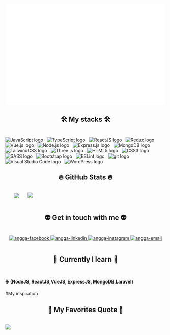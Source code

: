 <a href="#" target="_blank">
  <img src="images/angga.svg" width="1200" alt="" />
</a>

<h2 align="center">🛠 My stacks 🛠</h2>
<br>
<!-- https://simpleicons.org/ -->
<span><img src="https://img.shields.io/badge/JavaScript-282C34?logo=javascript&logoColor=F7DF1E" alt="JavaScript logo" title="JavaScript" height="25" /></span>
&nbsp;
<span><img src="https://img.shields.io/badge/TypeScript-282C34?logo=typescript&logoColor=3178C6" alt="TypeScript logo" title="TypeScript" height="25" /></span>
&nbsp;
<span><img src="https://img.shields.io/badge/ReactJS-282C34?logo=react&logoColor=61DAFB" alt="ReactJS logo" title="ReactJS" height="25" /></span>
&nbsp;
<span><img src="https://img.shields.io/badge/q-282C34?logo=redux&logoColor=764ABC" alt="Redux logo" title="Redux" height="25" /></span>
&nbsp;
<span><img src="https://img.shields.io/badge/Vue.js-282C34?logo=vue.js&logoColor=4FC08D" alt="Vue.js logo" title="Vue.js" height="25" /></span>
&nbsp;
<span><img src="https://img.shields.io/badge/Node.js-282C34?logo=node.js&logoColor=00F200" alt="Node.js logo" title="Node.js" height="25" /></span>
&nbsp;
<span><img src="https://img.shields.io/badge/Express-282C34?logo=express&logoColor=FFFFFF" alt="Express.js logo" title="Express.js" height="25" /></span>
&nbsp;
<span><img src="https://img.shields.io/badge/MongoDB-282C34?logo=mongodb&logoColor=47A248" alt="MongoDB logo" title="MongoDB" height="25" /></span>
&nbsp;
<span><img src="https://img.shields.io/badge/Tailwind%20CSS-282C34?logo=tailwind-css&logoColor=38B2AC" alt="TailwindCSS logo" title="TailwindCSS" height="25" /></span>
&nbsp;
<span><img src="https://img.shields.io/badge/Three.js-282C34?logo=three.js&logoColor=FFFFFF" alt="Three.js logo" title="Three.js" height="25" /></span>
&nbsp;
<span><img src="https://img.shields.io/badge/HTML5-282C34?logo=html5&logoColor=E34F26" alt="HTML5 logo" title="HTML5" height="25" /></span>
&nbsp;
<span><img src="https://img.shields.io/badge/CSS3-282C34?logo=css3&logoColor=1572B6" alt="CSS3 logo" title="CSS3" height="25" /></span>
&nbsp;
<span><img src="https://img.shields.io/badge/Sass-282C34?logo=sass&logoColor=CC6699" alt="SASS logo" title="SASS" height="25" /></span>
&nbsp;
<span><img src="https://img.shields.io/badge/Bootstrap-282C34?logo=bootstrap&logoColor=7952B3" alt="Bootstrap logo" title="Bootstrap" height="25" /></span>
&nbsp;
<span><img src="https://img.shields.io/badge/ESLint-282C34?logo=eslint&logoColor=4B32C3" alt="ESLint logo" title="ESLint" height="25" /></span>
&nbsp;
<span><img src="https://img.shields.io/badge/git-282C34?logo=git&logoColor=F05032" alt="git logo" title="git" height="25" /></span>
&nbsp;
<span><img src="https://img.shields.io/badge/VS%20Code-282C34?logo=visual-studio-code&logoColor=007ACC" alt="Visual Studio Code logo" title="Visual Studio Code" height="25" /></span>
&nbsp;
<span><img src="https://img.shields.io/badge/WordPress-282C34?logo=wordPress&logoColor=21759B" alt="WordPress logo" title="WordPress" height="25" /></span>
&nbsp;

<br>
<h2 align="center">🔥 GitHub Stats 🔥</h2>
<!-- https://github.com/anuraghazra/github-readme-stats -->
<br>
<div align=center>
  <a href="#" title="EurusK">
    <img width="315" align="center" src="https://github-readme-stats.vercel.app/api/top-langs/?username=clauze1437&hide=c%23,powershell,Mathematica,Ruby,Objective-C,Objective-C%2b%2b,Cuda&title_color=61dafb&text_color=ffffff&icon_color=61dafb&bg_color=20232a&langs_count=8&layout=compact&border_color=61dafb&hide_border=true" />
  </a>
  <a href="#" title="EurusK">
    <img align="right" width="434" src="https://github-readme-stats.vercel.app/api?username=clauze1437&show_icons=true&theme=react&border_color=61dafb&hide_border=true" />
  </a>
</div>

<br>
<h2 align="center">👽 Get in touch with me 👽</h2>
<br>
<!-- https://icons8.com -->
<div align="center">
  <a href="https://www.facebook.com/anggafgh" target="blank">
    <img src="https://img.icons8.com/bubbles/100/000000/facebook-new.png" alt="angga-facebook" />
  </a>
  <a href="https://www.linkedin.com/in/eurusk/" target="blank">
    <img src="https://img.icons8.com/bubbles/100/000000/linkedin.png" alt="angga-linkedin" />
  </a>
  <a href="https://www.instagram.com/angga.kusumaa/" target="blank">
    <img src="https://img.icons8.com/bubbles/100/000000/instagram.png" alt="angga-instagram" />
  </a>
  <a href="mailto:manggakusuma810@gmail.com" target="top">
    <img src="https://img.icons8.com/bubbles/100/000000/apple-mail.png" alt="angga-email" />
  </a>
</div>

<br>

<h2 align="center">📖 Currently I learn 📖</h2>
<br>
<p>
    <strong>☕  (NodeJS, ReactJS,VueJS, ExpressJS, MongoDB,Laravel)</strong>
  </a>


#My inspiration
<br>
<h2 align="center">📑 My Favorites Quote 📑</h2>
<br>
<a href="#" target="_blank">
  <img src="https://2.bp.blogspot.com/-NTO0R9Kfry4/W1IOuUDf3pI/AAAAAAAAHOE/Ww1guF_sQ_IIoe_mdY-NbJ5dMUobgpQsQCLcBGAs/s1600/Quote-37.png" />
</a>

